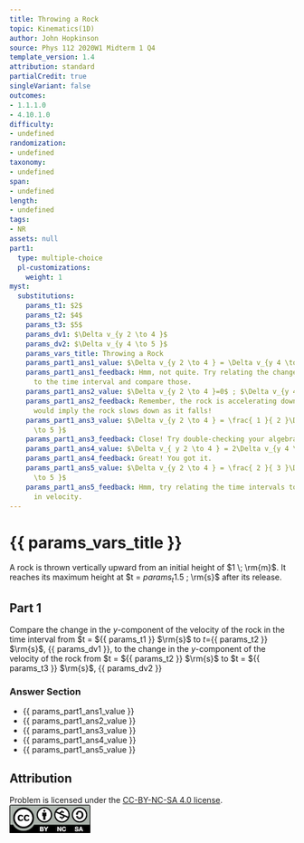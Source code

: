 ```yaml
---
title: Throwing a Rock
topic: Kinematics(1D)
author: John Hopkinson
source: Phys 112 2020W1 Midterm 1 Q4
template_version: 1.4
attribution: standard
partialCredit: true
singleVariant: false
outcomes:
- 1.1.1.0
- 4.10.1.0
difficulty:
- undefined
randomization:
- undefined
taxonomy:
- undefined
span:
- undefined
length:
- undefined
tags:
- NR
assets: null
part1:
  type: multiple-choice
  pl-customizations:
    weight: 1
myst:
  substitutions:
    params_t1: $2$
    params_t2: $4$
    params_t3: $5$
    params_dv1: $\Delta v_{y 2 \to 4 }$
    params_dv2: $\Delta v_{y 4 \to 5 }$
    params_vars_title: Throwing a Rock
    params_part1_ans1_value: $\Delta v_{y 2 \to 4 } = \Delta v_{y 4 \to 5 } + 1 $
    params_part1_ans1_feedback: Hmm, not quite. Try relating the change in velocity
      to the time interval and compare those.
    params_part1_ans2_value: $\Delta v_{y 2 \to 4 }=0$ ; $\Delta v_{y 4 \to 5 }<0$
    params_part1_ans2_feedback: Remember, the rock is accelerating down. These statements
      would imply the rock slows down as it falls!
    params_part1_ans3_value: $\Delta v_{y 2 \to 4 } = \frac{ 1 }{ 2 }\Delta v_{y 4
      \to 5 }$
    params_part1_ans3_feedback: Close! Try double-checking your algebra.
    params_part1_ans4_value: $\Delta v_{ y 2 \to 4 } = 2\Delta v_{y 4 \to 5 }$
    params_part1_ans4_feedback: Great! You got it.
    params_part1_ans5_value: $\Delta v_{y 2 \to 4 } = \frac{ 2 }{ 3 }\Delta v_{y 4
      \to 5 }$
    params_part1_ans5_feedback: Hmm, try relating the time intervals to the change
      in velocity.
---
```

# {{ params_vars_title }}
A rock is thrown vertically upward from an initial height of $1 \; \rm{m}$. It reaches its maximum height at $t = ${{ params_t1 }}$.5 \; \rm{s}$ after its release.

## Part 1

Compare the change in the $y$-component of the velocity of the rock in the time interval from $t = ${{ params_t1 }} $\rm{s}$ to $t =${{ params_t2 }} $\rm{s}$, {{ params_dv1 }}, to the change in the $y$-component of the velocity of the rock from $t = ${{ params_t2 }} $\rm{s}$ to $t = ${{ params_t3 }} $\rm{s}$, {{ params_dv2 }}

### Answer Section

- {{ params_part1_ans1_value }}
- {{ params_part1_ans2_value }}
- {{ params_part1_ans3_value }}
- {{ params_part1_ans4_value }}
- {{ params_part1_ans5_value }}

## Attribution

Problem is licensed under the [CC-BY-NC-SA 4.0 license](https://creativecommons.org/licenses/by-nc-sa/4.0/).<br> ![The Creative Commons 4.0 license requiring attribution-BY, non-commercial-NC, and share-alike-SA license.](https://raw.githubusercontent.com/firasm/bits/master/by-nc-sa.png)